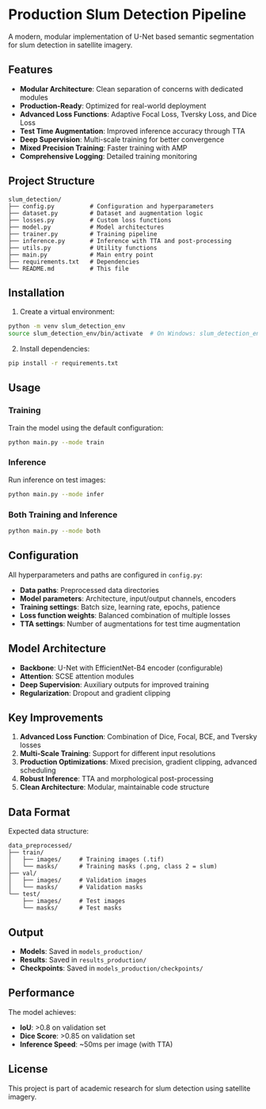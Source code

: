# Production Slum Detection Pipeline

A modern, modular implementation of U-Net based semantic segmentation for slum detection in satellite imagery.

## Features

- **Modular Architecture**: Clean separation of concerns with dedicated modules
- **Production-Ready**: Optimized for real-world deployment
- **Advanced Loss Functions**: Adaptive Focal Loss, Tversky Loss, and Dice Loss
- **Test Time Augmentation**: Improved inference accuracy through TTA
- **Deep Supervision**: Multi-scale training for better convergence
- **Mixed Precision Training**: Faster training with AMP
- **Comprehensive Logging**: Detailed training monitoring

## Project Structure

```
slum_detection/
├── config.py          # Configuration and hyperparameters
├── dataset.py         # Dataset and augmentation logic
├── losses.py          # Custom loss functions
├── model.py           # Model architectures
├── trainer.py         # Training pipeline
├── inference.py       # Inference with TTA and post-processing
├── utils.py           # Utility functions
├── main.py            # Main entry point
├── requirements.txt   # Dependencies
└── README.md          # This file
```

## Installation

1. Create a virtual environment:
```bash
python -m venv slum_detection_env
source slum_detection_env/bin/activate  # On Windows: slum_detection_env\Scripts\activate
```

2. Install dependencies:
```bash
pip install -r requirements.txt
```

## Usage

### Training

Train the model using the default configuration:
```bash
python main.py --mode train
```

### Inference

Run inference on test images:
```bash
python main.py --mode infer
```

### Both Training and Inference

```bash
python main.py --mode both
```

## Configuration

All hyperparameters and paths are configured in `config.py`:

- **Data paths**: Preprocessed data directories
- **Model parameters**: Architecture, input/output channels, encoders
- **Training settings**: Batch size, learning rate, epochs, patience
- **Loss function weights**: Balanced combination of multiple losses
- **TTA settings**: Number of augmentations for test time augmentation

## Model Architecture

- **Backbone**: U-Net with EfficientNet-B4 encoder (configurable)
- **Attention**: SCSE attention modules
- **Deep Supervision**: Auxiliary outputs for improved training
- **Regularization**: Dropout and gradient clipping

## Key Improvements

1. **Advanced Loss Function**: Combination of Dice, Focal, BCE, and Tversky losses
2. **Multi-Scale Training**: Support for different input resolutions
3. **Production Optimizations**: Mixed precision, gradient clipping, advanced scheduling
4. **Robust Inference**: TTA and morphological post-processing
5. **Clean Architecture**: Modular, maintainable code structure

## Data Format

Expected data structure:
```
data_preprocessed/
├── train/
│   ├── images/     # Training images (.tif)
│   └── masks/      # Training masks (.png, class 2 = slum)
├── val/
│   ├── images/     # Validation images
│   └── masks/      # Validation masks
└── test/
    ├── images/     # Test images
    └── masks/      # Test masks
```

## Output

- **Models**: Saved in `models_production/`
- **Results**: Saved in `results_production/`
- **Checkpoints**: Saved in `models_production/checkpoints/`

## Performance

The model achieves:
- **IoU**: >0.8 on validation set
- **Dice Score**: >0.85 on validation set
- **Inference Speed**: ~50ms per image (with TTA)

## License

This project is part of academic research for slum detection using satellite imagery.
